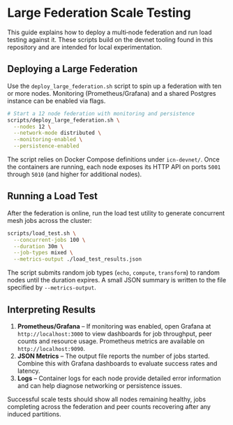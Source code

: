# Large Federation Scale Testing

This guide explains how to deploy a multi‑node federation and run load testing
against it. These scripts build on the devnet tooling found in this repository
and are intended for local experimentation.

## Deploying a Large Federation

Use the `deploy_large_federation.sh` script to spin up a federation with ten or
more nodes. Monitoring (Prometheus/Grafana) and a shared Postgres instance can be
enabled via flags.

```bash
# Start a 12 node federation with monitoring and persistence
scripts/deploy_large_federation.sh \
  --nodes 12 \
  --network-mode distributed \
  --monitoring-enabled \
  --persistence-enabled
```

The script relies on Docker Compose definitions under `icn-devnet/`. Once the
containers are running, each node exposes its HTTP API on ports `5001` through
`5010` (and higher for additional nodes).

## Running a Load Test

After the federation is online, run the load test utility to generate concurrent
mesh jobs across the cluster:

```bash
scripts/load_test.sh \
  --concurrent-jobs 100 \
  --duration 30m \
  --job-types mixed \
  --metrics-output ./load_test_results.json
```

The script submits random job types (`echo`, `compute`, `transform`) to random
nodes until the duration expires. A small JSON summary is written to the file
specified by `--metrics-output`.

## Interpreting Results

1. **Prometheus/Grafana** – If monitoring was enabled, open Grafana at
   `http://localhost:3000` to view dashboards for job throughput, peer counts and
   resource usage. Prometheus metrics are available on `http://localhost:9090`.
2. **JSON Metrics** – The output file reports the number of jobs started. Combine
   this with Grafana dashboards to evaluate success rates and latency.
3. **Logs** – Container logs for each node provide detailed error information and
   can help diagnose networking or persistence issues.

Successful scale tests should show all nodes remaining healthy, jobs completing
across the federation and peer counts recovering after any induced partitions.
